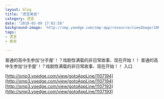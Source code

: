 ```yaml
---
layout: blog
title: "谎言男友"
category: 谎言
date: "2018-02-09 17:02:56"
background-image: 'http://smp.yoedge.com/smp-app/resource/viewImage/1003552appline.png'
tags:
- 谎言
- 男友

---
```

普通的高中生参加‘分手屋’！？戏剧性满载的非日常故事、现在开始！！
普通的高中生参加‘分手屋’！？戏剧性满载的非日常故事、现在开始！！
入口

[http://smp3.yoedge.com/view/gotoAppLine/1107194](http://smp3.yoedge.com/view/gotoAppLine/1107194)
[http://smp3.yoedge.com/view/gotoAppLine/1107193](http://smp3.yoedge.com/view/gotoAppLine/1107193)

        

